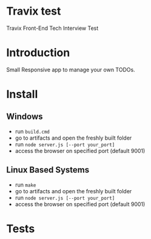 # Travix test

Travix Front-End Tech Interview Test

# Introduction

Small Responsive app to manage your own TODOs. 

# Install

## Windows 
* run `build.cmd`
* go to artifacts and open the freshly built folder
* run `node server.js [--port your_port]`
* access the browser on specified port (default 9001)

## Linux Based Systems
* run `make`
* go to artifacts and open the freshly built folder
* run `node server.js [--port your_port]`
* access the browser on specified port (default 9001)

# Tests